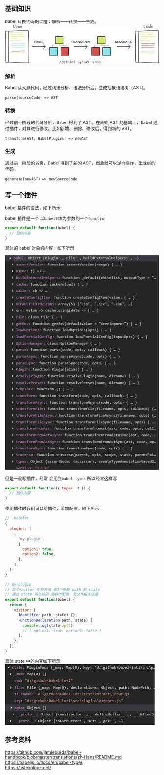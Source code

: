 ## 基础知识

babel 转换代码的过程：解析——转换——生成。
![](./image/babel_process.png)

### 解析

Babel 读入源代码，经过词法分析、语法分析后，生成抽象语法树（AST）。

```
parse(sourceCode) => AST
```

### 转换

经过前一阶段的代码分析，Babel 得到了 AST。在原始 AST 的基础上，Babel 通过插件，对其进行修改，比如新增、删除、修改后，得到新的 AST。

```
transform(AST, BabelPlugins) => newAST
```

### 生成

通过前一阶段的转换，Babel 得到了新的 AST，然后就可以逆向操作，生成新的代码。

```
generate(newAST) => newSourceCode
```

## 写一个插件

babel 插件的语法，如下所示

babel 插件是一个 以`babel对象`为参数的一个`function`

```js
export default function(babel) {
  // 插件内容
}
```

具体的 babel 对象的内容，如下所示

![bable object](./image/babel_object.png)

但是一般写插件，经常 会用到`babel types` 所以经常这样写

```js
export default function({ types: t }) {
  // 插件内容
}
```

使用插件时我们可以给插件，添加配置，如下所示

```js
// .babelrc
{
  plugins: [
    [
      'my-plugin',
      {
        option1: true,
        option2: false,
      },
    ],
  ];
}
```

```js
// my-plugin
// 每个visitor 中的方法 有2个参数 path 和 state
// 通过 state 可以访问 插件的配置，及文件相关信息
export default function(babel) {
  return {
    visitor: {
      Identifier(path, state) {},
      FunctionDeclaration(path, state) {
        console.log(state.opts);
        // { option1: true, option2: false }
      },
    },
  };
}
```

具体 state 中的内容如下所示  
![babel plugin option](./image/babel_plugin_state.png)

## 参考资料

https://github.com/jamiebuilds/babel-handbook/blob/master/translations/zh-Hans/README.md  
https://babeljs.io/docs/en/babel-types  
https://astexplorer.net/
